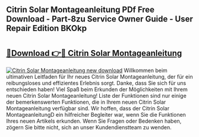 ## Citrin Solar Montageanleitung PDf Free Download - Part-8zu Service Owner Guide - User Repair Edition BKOkp

# <h2><a href="http://df76mo.blite.top/?on=Citrin+Solar+Montageanleitung">🔗Download 👉🔴 Citrin Solar Montageanleitung</a></h2>

[![Citrin Solar Montageanleitung new download](https://i.imgur.com/lujVjoI.png)](http://df76mo.blite.top/?on=Citrin+Solar+Montageanleitung)
Willkommen beim ultimativen Leitfaden für Ihr neues Citrin Solar Montageanleitung, der für ein reibungsloses und effizientes Erlebnis sorgt. Danke, dass Sie sich für uns entschieden haben! Viel Spaß beim Erkunden der Möglichkeiten mit Ihrem neuen Citrin Solar Montageanleitung! Liste der Funktionen sind nur einige der bemerkenswerten Funktionen, die in Ihrem neuen Citrin Solar Montageanleitung verfügbar sind. Wir hoffen, dass der Citrin Solar MontageanleitungD ein hilfreicher Begleiter war, wenn Sie die Funktionen Ihres neuen Artikels erkunden. Wenn Sie Fragen oder Bedenken haben, zögern Sie bitte nicht, sich an unser Kundendienstteam zu wenden.
